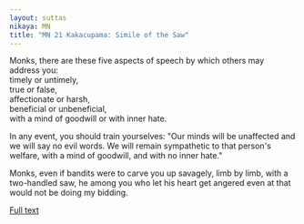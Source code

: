 ```yaml
---
layout: suttas
nikaya: MN
title: "MN 21 Kakacupama: Simile of the Saw"
---
```


Monks, there are these five aspects of speech by which others may address you:  
timely or untimely,  
true or false,  
affectionate or harsh,  
beneficial or unbeneficial,  
with a mind of goodwill or with inner hate.  


In any event, you should train yourselves: "Our minds will be unaffected and we will say no evil words. We will remain sympathetic to that person's welfare, with a mind of goodwill, and with no inner hate."


Monks, even if bandits were to carve you up savagely, limb by limb, with a two-handled saw, he among you who let his heart get angered even at that would not be doing my bidding.


[Full text](https://www.dhammatalks.org/suttas/MN/MN21.html)

